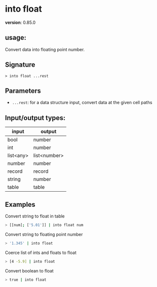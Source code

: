 # into float

**version**: 0.85.0

## **usage**:

Convert data into floating point number.

## Signature

`> into float ...rest`

## Parameters

- `...rest`: for a data structure input, convert data at the given cell paths

## Input/output types:

| input       | output         |
| ----------- | -------------- |
| bool        | number         |
| int         | number         |
| list\<any\> | list\<number\> |
| number      | number         |
| record      | record         |
| string      | number         |
| table       | table          |

## Examples

Convert string to float in table

```bash
> [[num]; ['5.01']] | into float num
```

Convert string to floating point number

```bash
> '1.345' | into float
```

Coerce list of ints and floats to float

```bash
> [4 -5.9] | into float
```

Convert boolean to float

```bash
> true | into float
```
